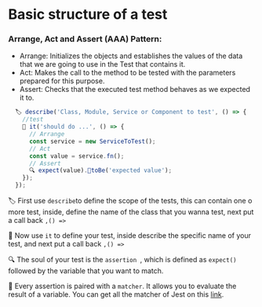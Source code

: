 # Basic structure of a test 

### Arrange, Act and Assert (AAA) Pattern:
- Arrange: Initializes the objects and establishes the values of the data that we are going to use in the Test that contains it.
- Act: Makes the call to the method to be tested with the parameters prepared for this purpose.
- Assert: Checks that the executed test method behaves as we expected it to.



````ts
  🏷️ describe('Class, Module, Service or Component to test', () => {
    //test
    🌱️ it('should do ...', () => {
      // Arrange
      const service = new ServiceToTest();
      // Act
      const value = service.fn();
      // Assert
      🔍️️ expect(value)️.🧪toBe('expected value');
    });
  });
````
🏷  First use ```describe```to define the scope of the tests, this can contain one o more test, inside, define the name of the class that you wanna test, next put a call back ```,() =>```

🌱 Now use ``it`` to define your test, inside describe the specific name of your test, and next put a call back ```,() =>```

🔍️️  The soul of your test is the ```assertion ```, which is defined as ```expect()``` followed by the variable that you want to match.

🧪 Every assertion is paired with a ```matcher```. It allows you to evaluate the result of a variable. You can get all the matcher of Jest on this [link](https://jestjs.io/docs/using-matchers).
